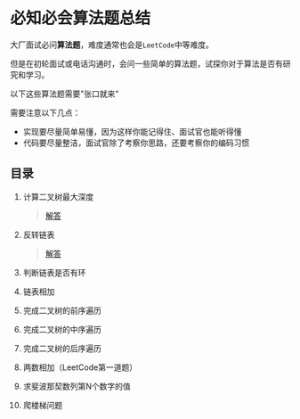 # 必知必会算法题总结

大厂面试必问**算法题**，难度通常也会是`LeetCode`中等难度。

但是在初轮面试或电话沟通时，会问一些简单的算法题，试探你对于算法是否有研究和学习。

以下这些算法题需要"张口就来"

需要注意以下几点：

 * 实现要尽量简单易懂，因为这样你能记得住、面试官也能听得懂
 * 代码要尽量整洁，面试官除了考察你思路，还要考察你的编码习惯

## 目录

 1. 计算二叉树最大深度
 
    > [解答](001.二叉树最大深度.md)

 2. 反转链表

    > [解答](002.反转链表.md) 

 3. 判断链表是否有环
 
 4. 链表相加
 
 5. 完成二叉树的前序遍历
 
 6. 完成二叉树的中序遍历
 
 7. 完成二叉树的后序遍历
 
 8. 两数相加（LeetCode第一道题）
 
 9. 求斐波那契数列第N个数字的值
 
 10. 爬楼梯问题
